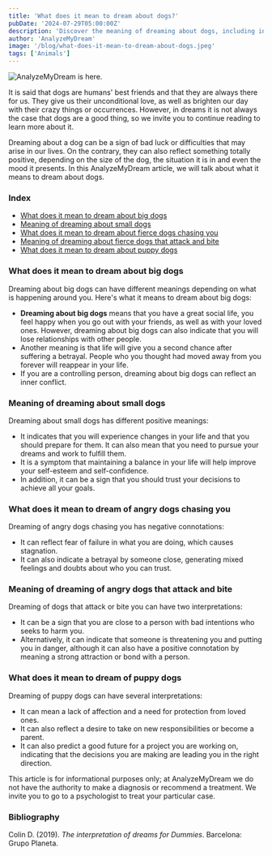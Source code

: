 ```yaml
---
title: 'What does it mean to dream about dogs?'
pubDate: '2024-07-29T05:00:00Z'
description: 'Discover the meaning of dreaming about dogs, including interpretations about big, small, wild dogs, puppies, and more.'
author: 'AnalyzeMyDream'
image: '/blog/what-does-it-mean-to-dream-about-dogs.jpeg'
tags: ['Animals']
---
```


![AnalyzeMyDream is here.](/blog/what-does-it-mean-to-dream-about-dogs.jpeg)

It is said that dogs are humans' best friends and that they are always there for us. They give us their unconditional love, as well as brighten our day with their crazy things or occurrences. However, in dreams it is not always the case that dogs are a good thing, so we invite you to continue reading to learn more about it.

Dreaming about a dog can be a sign of bad luck or difficulties that may arise in our lives. On the contrary, they can also reflect something totally positive, depending on the size of the dog, the situation it is in and even the mood it presents. In this AnalyzeMyDream article, we will talk about what it means to dream about dogs.

### Index

- [What does it mean to dream about big dogs](#what-does-it-mean-to-dream-about-big-dogs)
- [Meaning of dreaming about small dogs](#meaning-of-dreaming-about-small-dogs)
- [What does it mean to dream about fierce dogs chasing you](#what-does-it-mean-to-dream-about-fierce-dogs-chasing-you)
- [Meaning of dreaming about fierce dogs that attack and bite](#meaning-of-dreaming-about-fierce-dogs-that-attack-and-bite)
- [What does it mean to dream about puppy dogs](#what-does-it-mean-to-dream-about-puppy-dogs)

### What does it mean to dream about big dogs

Dreaming about big dogs can have different meanings depending on what is happening around you. Here's what it means to dream about big dogs:

- **Dreaming about big dogs** means that you have a great social life, you feel happy when you go out with your friends, as well as with your loved ones. However, dreaming about big dogs can also indicate that you will lose relationships with other people.
- Another meaning is that life will give you a second chance after suffering a betrayal. People who you thought had moved away from you forever will reappear in your life.
- If you are a controlling person, dreaming about big dogs can reflect an inner conflict.

### Meaning of dreaming about small dogs

Dreaming about small dogs has different positive meanings:

- It indicates that you will experience changes in your life and that you should prepare for them. It can also mean that you need to pursue your dreams and work to fulfill them.
- It is a symptom that maintaining a balance in your life will help improve your self-esteem and self-confidence.
- In addition, it can be a sign that you should trust your decisions to achieve all your goals.

### What does it mean to dream of angry dogs chasing you

Dreaming of angry dogs chasing you has negative connotations:

- It can reflect fear of failure in what you are doing, which causes stagnation.
- It can also indicate a betrayal by someone close, generating mixed feelings and doubts about who you can trust.

### Meaning of dreaming of angry dogs that attack and bite

Dreaming of dogs that attack or bite you can have two interpretations:

- It can be a sign that you are close to a person with bad intentions who seeks to harm you.
- Alternatively, it can indicate that someone is threatening you and putting you in danger, although it can also have a positive connotation by meaning a strong attraction or bond with a person.

### What does it mean to dream of puppy dogs

Dreaming of puppy dogs can have several interpretations:

- It can mean a lack of affection and a need for protection from loved ones.
- It can also reflect a desire to take on new responsibilities or become a parent.
- It can also predict a good future for a project you are working on, indicating that the decisions you are making are leading you in the right direction.

This article is for informational purposes only; at AnalyzeMyDream we do not have the authority to make a diagnosis or recommend a treatment. We invite you to go to a psychologist to treat your particular case.

### Bibliography

Colin D. (2019). *The interpretation of dreams for Dummies*. Barcelona: Grupo Planeta.